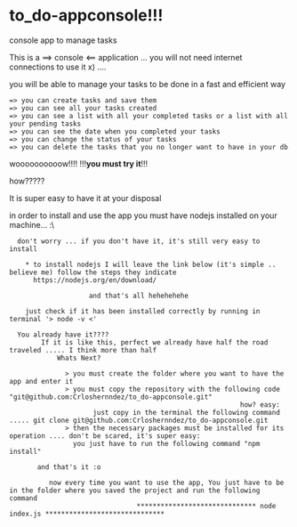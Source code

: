 # to_do-appconsole!!!
console app to manage tasks

This is a ==> console <== application ... you will not need internet connections to use it x) ....

you will be able to manage your tasks to be done in a fast and efficient way

    => you can create tasks and save them
    => you can see all your tasks created
    => you can see a list with all your completed tasks or a list with all your pending tasks
    => you can see the date when you completed your tasks
    => you can change the status of your tasks
    => you can delete the tasks that you no longer want to have in your db
   
   
  woooooooooow!!!!   !!!____you must try it____!!!
  
  how?????
  
  It is super easy to have it at your disposal
  
 in order to install and use the app you must have nodejs installed on your machine...  :\
  
      don't worry ... if you don't have it, it's still very easy to install
      
        * to install nodejs I will leave the link below (it's simple .. believe me) follow the steps they indicate
          https://nodejs.org/en/download/   
                      
                        and that's all hehehehehe
                        
        just check if it has been installed correctly by running in terminal '> node -v <' 
  
      You already have it???? 
            If it is like this, perfect we already have half the road traveled ..... I think more than half 
                Whats Next?
  
                  > you must create the folder where you want to have the app and enter it
                  > you must copy the repository with the following code "git@github.com:Crloshernndez/to_do-appconsole.git"
                                                              how? easy:
                         just copy in the terminal the following command ..... git clone git@github.com:Crloshernndez/to_do-appconsole.git 
                  > then the necessary packages must be installed for its operation .... don't be scared, it's super easy:
                    you just have to run the following command "npm install"
              
           and that's it :o    
           
              now every time you want to use the app, You just have to be in the folder where you saved the project and run the following command
                                    ****************************** node index.js ******************************
           
            
  
